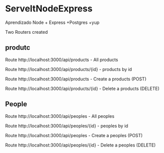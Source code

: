 # ServeltNodeExpress
Aprendizado Node + Express +Postgres +yup

Two Routers created
## produtc
Route http://localhost:3000/api/products  - All products

Route http://localhost:3000/api/products/{id}  - products by id

Route http://localhost:3000/api/products  - Create a products (POST)

Route http://localhost:3000/api/products/{id}   - Delete a products (DELETE)


## People
Route http://localhost:3000/api/peoples  - All peoples

Route http://localhost:3000/api/peoples/{id}  - peoples by id

Route http://localhost:3000/api/peoples  - Create a peoples (POST)

Route http://localhost:3000/api/peoples/{id} - Delete a peoples (DELETE)


